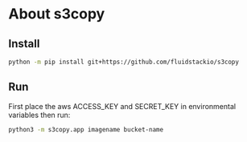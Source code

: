 About s3copy
========
Install
---------
```bash
python -m pip install git+https://github.com/fluidstackio/s3copy
```

Run
---
First place the aws ACCESS_KEY and SECRET_KEY in environmental variables
then run:

```bash
python3 -m s3copy.app imagename bucket-name
```